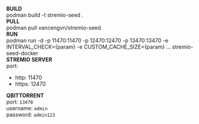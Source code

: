 **BUILD**  
podman build -t stremio-seed .  
**PULL**  
podman pull vancengvn/stremio-seed  
**RUN**  
podman run -d -p 11470:11470 -p 12470:12470 -p 13470:13470 -e INTERVAL_CHECK={param} -e CUSTOM_CACHE_SIZE={param} ... stremio-seed-docker  
**STREMIO SERVER**  
port:  
- http: 11470  
- https: 12470  

**QBITTORRENT**  
port: `13470`  
username: `admin`  
password: `admin123`  